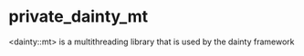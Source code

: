 # private_dainty_mt
&lt;dainty::mt> is a multithreading library that is used by the dainty framework
